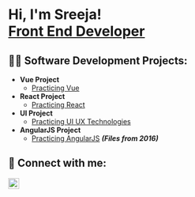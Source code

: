 <h1>Hi, I'm Sreeja! <br/><a href="https://github.com/sreejajose/sreejajose">Front End Developer</a></h1>

<h2>👨‍💻 Software Development Projects:</h2>

- <b>Vue Project</b>
  - [Practicing Vue](https://github.com/sreejajose/sreejajose)
- <b>React Project</b>
  - [Practicing React](https://github.com/sreejajose/sreejajose)
- <b>UI Project</b>
  - [Practicing UI UX Technologies](https://github.com/sreejajose/sreejajose)
- <b>AngularJS Project</b>
  - [Practicing AngularJS](https://github.com/sreejajose/sreejajose) <b><i>(Files from 2016)</b></i>

<h2> 🤳 Connect with me:</h2>

[<img align="left" alt="Sreeja Jose | LinkedIn" width="22px" src="https://cdn.jsdelivr.net/npm/simple-icons@v3/icons/linkedin.svg" />][linkedin]

[linkedin]: https://nz.linkedin.com/in/sreeja-jose-prasad-40353817

<!--
**sreejajose/sreejajose** is a ✨ _special_ ✨ repository because its `README.md` (this file) appears on your GitHub profile.

Here are some ideas to get you started:

- 🔭 I’m currently working on ...
- 🌱 I’m currently learning ...
- 👯 I’m looking to collaborate on ...
- 🤔 I’m looking for help with ...
- 💬 Ask me about ...
- 📫 How to reach me: ...
- 😄 Pronouns: ...
- ⚡ Fun fact: ...
-->
